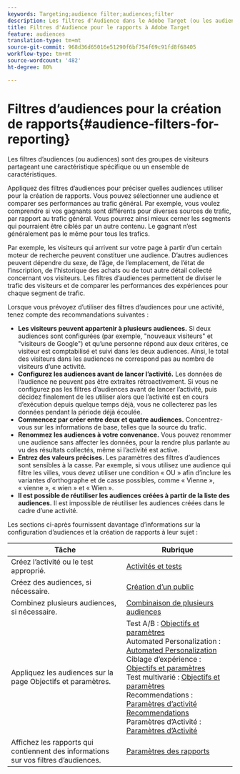 ```yaml
---
keywords: Targeting;audience filter;audiences;filter
description: Les filtres d'Audience dans le Adobe Target (ou les audiences) sont des groupes de visiteurs qui partagent une caractéristique ou un ensemble de caractéristiques spécifiques.
title: Filtres d'Audience pour le rapports à Adobe Target
feature: audiences
translation-type: tm+mt
source-git-commit: 968d36d65016e51290f6bf754f69c91fd8f68405
workflow-type: tm+mt
source-wordcount: '482'
ht-degree: 80%

---
```



# Filtres d’audiences pour la création de rapports{#audience-filters-for-reporting}

Les filtres d’audiences (ou audiences) sont des groupes de visiteurs partageant une caractéristique spécifique ou un ensemble de caractéristiques.

Appliquez des filtres d’audiences pour préciser quelles audiences utiliser pour la création de rapports. Vous pouvez sélectionner une audience et comparer ses performances au trafic général. Par exemple, vous voulez comprendre si vos gagnants sont différents pour diverses sources de trafic, par rapport au trafic général. Vous pourrez ainsi mieux cerner les segments qui pourraient être ciblés par un autre contenu. Le gagnant n’est généralement pas le même pour tous les trafics.

Par exemple, les visiteurs qui arrivent sur votre page à partir d’un certain moteur de recherche peuvent constituer une audience. D’autres audiences peuvent dépendre du sexe, de l’âge, de l’emplacement, de l’état de l’inscription, de l’historique des achats ou de tout autre détail collecté concernant vos visiteurs. Les filtres d’audiences permettent de diviser le trafic des visiteurs et de comparer les performances des expériences pour chaque segment de trafic.

Lorsque vous prévoyez d’utiliser des filtres d’audiences pour une activité, tenez compte des recommandations suivantes :

* **Les visiteurs peuvent appartenir à plusieurs audiences.** Si deux audiences sont configurées (par exemple, &quot;nouveaux visiteurs&quot; et &quot;visiteurs de Google&quot;) et qu’une personne répond aux deux critères, ce visiteur est comptabilisé et suivi dans les deux audiences. Ainsi, le total des visiteurs dans les audiences ne correspond pas au nombre de visiteurs d’une activité.
* **Configurez les audiences avant de lancer l’activité.** Les données de l’audience ne peuvent pas être extraites rétroactivement. Si vous ne configurez pas les filtres d’audiences avant de lancer l’activité, puis décidez finalement de les utiliser alors que l’activité est en cours d’exécution depuis quelque temps déjà, vous ne collecterez pas les données pendant la période déjà écoulée.
* **Commencez par créer entre deux et quatre audiences.** Concentrez-vous sur les informations de base, telles que la source du trafic.
* **Renommez les audiences à votre convenance.** Vous pouvez renommer une audience sans affecter les données, pour la rendre plus parlante au vu des résultats collectés, même si l’activité est active.
* **Entrez des valeurs précises.** Les paramètres des filtres d’audiences sont sensibles à la casse. Par exemple, si vous utilisez une audience qui filtre les villes, vous devez utiliser une condition « OU » afin d’inclure les variantes d’orthographe et de casse possibles, comme « Vienne », « vienne », « wien » et « Wien ».
* **Il est possible de réutiliser les audiences créées à partir de la liste des audiences.** Il est impossible de réutiliser les audiences créées dans le cadre d’une activité.

Les sections ci-après fournissent davantage d’informations sur la configuration d’audiences et la création de rapports à leur sujet :

| Tâche | Rubrique |
|--- |--- |
| Créez l’activité ou le test approprié. | [Activités et tests](/help/c-intro/target-key-concepts.md) |
| Créez des audiences, si nécessaire. | [Création d’un public](/help/c-target/c-audiences/create-audience.md) |
| Combinez plusieurs audiences, si nécessaire. | [Combinaison de plusieurs audiences](/help/c-target/combining-multiple-audiences.md) |
| Appliquez les audiences sur la page Objectifs et paramètres. | Test A/B : [Objectifs et paramètres](/help/c-activities/t-test-ab/t-test-create-ab/ab-goals-and-settings.md)<br>Automated Personalization :  [Automated Personalization](/help/c-activities/t-automated-personalization/automated-personalization.md)<br>Ciblage d’expérience : [Objectifs et paramètres](/help/c-activities/t-experience-target/t-xt-create/xt-goals-and-settings.md)<br>Test multivarié :  [Objectifs et paramètres](/help/c-activities/c-multivariate-testing/t-create-multivariate-test/goals-and-settings.md)<br>Recommendations : [Paramètres d’activité Recommendations](/help/c-recommendations/t-create-recs-activity/recs-activity-settings.md)<br>Paramètres d’Activité : [Paramètres d’Activité](/help/c-activities/activity-settings.md) |
| Affichez les rapports qui contiennent des informations sur vos filtres d’audiences. | [Paramètres des rapports](/help/c-reports/c-report-settings/report-settings.md) |

